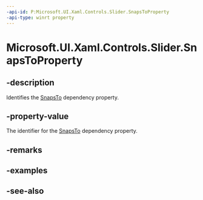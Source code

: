 ```yaml
---
-api-id: P:Microsoft.UI.Xaml.Controls.Slider.SnapsToProperty
-api-type: winrt property
---
```


<!-- Property syntax
public Windows.UI.Xaml.DependencyProperty SnapsToProperty { get; }
-->

# Microsoft.UI.Xaml.Controls.Slider.SnapsToProperty

## -description
Identifies the [SnapsTo](slider_snapsto.md) dependency property.

## -property-value
The identifier for the [SnapsTo](slider_snapsto.md) dependency property.

## -remarks

## -examples

## -see-also
